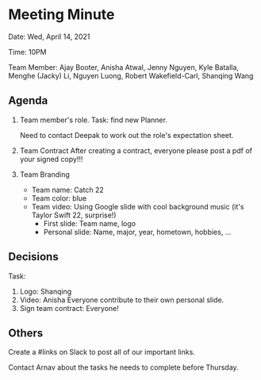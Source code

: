 
# Meeting Minute
Date: Wed, April 14, 2021

Time: 10PM

Team Member: Ajay Booter, Anisha Atwal, Jenny Nguyen, Kyle Batalla, Menghe (Jacky) Li, Nguyen Luong, Robert Wakefield-Carl, Shanqing Wang

## Agenda
1. Team member's role. Task: find new Planner.
   
   Need to contact Deepak to work out the role's expectation sheet.
2. Team Contract
   After creating a contract, everyone please post a pdf of your signed copy!!!
3. Team Branding
   - Team name: Catch 22
   - Team color: blue
   - Team video: Using Google slide with cool background music (it's Taylor Swift 22, surprise!)
     - First slide: Team name, logo
     - Personal slide: Name, major, year, hometown, hobbies, ...

## Decisions
Task:
1. Logo: Shanqing
2. Video: Anisha
   Everyone contribute to their own personal slide.
3. Sign team contract: Everyone!
 
## Others
Create a #links on Slack to post all of our important links.

Contact Arnav about the tasks he needs to complete before Thursday.
